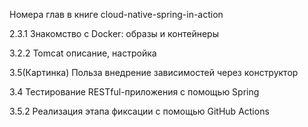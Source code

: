 Номера глав в книге cloud-native-spring-in-action

2.3.1 Знакомство с Docker: образы и контейнеры

3.2.2 Tomcat описание, настройка

3.5(Картинка) Польза внедрение зависимостей через конструктор

3.4 Тестирование RESTful-приложения с помощью Spring

3.5.2 Реализация этапа фиксации с помощью GitHub Actions